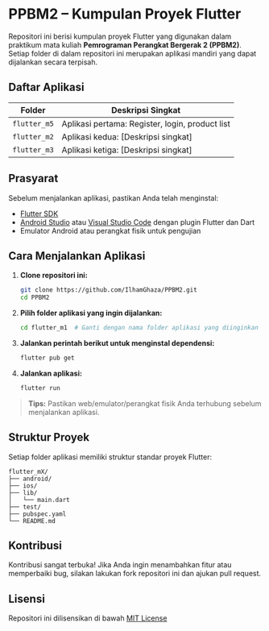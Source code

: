 
# PPBM2 – Kumpulan Proyek Flutter

Repositori ini berisi kumpulan proyek Flutter yang digunakan dalam praktikum mata kuliah **Pemrograman Perangkat Bergerak 2 (PPBM2)**. Setiap folder di dalam repositori ini merupakan aplikasi mandiri yang dapat dijalankan secara terpisah.

## Daftar Aplikasi


| Folder       | Deskripsi Singkat                                   |
| ------------ | --------------------------------------------------- |
| `flutter_m5` | Aplikasi pertama: Register, login, product list     |
| `flutter_m2` | Aplikasi kedua: [Deskripsi singkat]                 |
| `flutter_m3` | Aplikasi ketiga: [Deskripsi singkat]                |


<!-- W
> **Catatan:** Silakan lengkapi deskripsi singkat untuk setiap aplikasi sesuai dengan fungsionalitasnya.
-->
## Prasyarat

Sebelum menjalankan aplikasi, pastikan Anda telah menginstal:

* [Flutter SDK](https://flutter.dev/docs/get-started/install)
* [Android Studio](https://developer.android.com/studio) atau [Visual Studio Code](https://code.visualstudio.com/) dengan plugin Flutter dan Dart
* Emulator Android atau perangkat fisik untuk pengujian

## Cara Menjalankan Aplikasi

1. **Clone repositori ini:**

   ```bash
   git clone https://github.com/IlhamGhaza/PPBM2.git
   cd PPBM2
   ```

2. **Pilih folder aplikasi yang ingin dijalankan:**

   ```bash
   cd flutter_m1  # Ganti dengan nama folder aplikasi yang diinginkan
   ```

3. **Jalankan perintah berikut untuk menginstal dependensi:**

   ```bash
   flutter pub get
   ```

4. **Jalankan aplikasi:**

   ```bash
   flutter run
   ```

> **Tips:** Pastikan web/emulator/perangkat fisik Anda terhubung sebelum menjalankan aplikasi.

## Struktur Proyek

Setiap folder aplikasi memiliki struktur standar proyek Flutter:

```
flutter_mX/
├── android/
├── ios/
├── lib/
│   └── main.dart
├── test/
├── pubspec.yaml
└── README.md
```

## Kontribusi

Kontribusi sangat terbuka! Jika Anda ingin menambahkan fitur atau memperbaiki bug, silakan lakukan fork repositori ini dan ajukan pull request.

## Lisensi

Repositori ini dilisensikan di bawah [MIT License](LICENSE)

